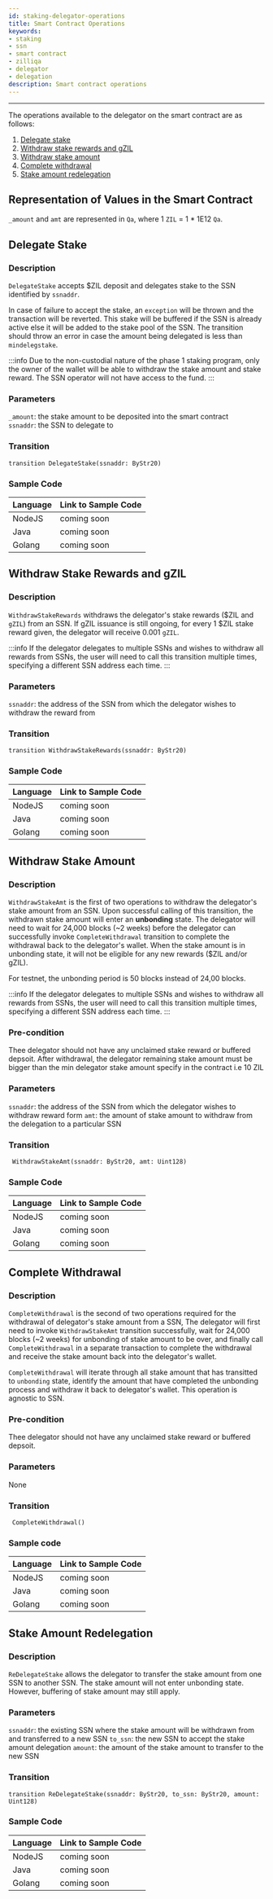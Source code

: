```yaml
---
id: staking-delegator-operations
title: Smart Contract Operations
keywords: 
- staking
- ssn
- smart contract
- zilliqa	
- delegator
- delegation
description: Smart contract operations
---
```

---

The operations available to the delegator on the smart contract are as follows:

1. [Delegate stake](#delegate-stake)
1. [Withdraw stake rewards and gZIL](#withdraw-stake-rewards-and-gzil)
1. [Withdraw stake amount](#withdraw-stake-amount)
1. [Complete withdrawal](#complete-withdrawal)
1. [Stake amount redelegation](#stake-amount-redelegation)

## Representation of Values in the Smart Contract

`_amount` and `amt` are represented in `Qa`, where 1 `ZIL` = 1 * 1E12 `Qa`.

## Delegate Stake

### Description

`DelegateStake` accepts $ZIL deposit and delegates stake to the SSN identified by `ssnaddr`.

In case of failure to accept the stake, an `exception` will be thrown and the transaction will be reverted. This stake will be buffered if the SSN is already active else it will be added to the stake pool of the SSN. The transition should throw an error in case the amount being delegated is less than `mindelegstake`.

:::info
Due to the non-custodial nature of the phase 1 staking program, only the owner of the wallet will be able to withdraw the stake amount and stake reward. The SSN operator will not have access to the fund.
:::

### Parameters

`_amount`: the stake amount to be deposited into the smart contract  
`ssnaddr`: the SSN to delegate to

### Transition

```
transition DelegateStake(ssnaddr: ByStr20) 
```

### Sample Code

| Language | Link to Sample Code |
| -------- | ------------------- |
| NodeJS   | coming soon |
| Java     | coming soon |
| Golang   | coming soon |

## Withdraw Stake Rewards and gZIL

### Description

`WithdrawStakeRewards` withdraws the delegator's stake rewards ($ZIL and `gZIL`) from an SSN. If gZIL issuance is still ongoing, for every 1 $ZIL stake reward given, the delegator will receive 0.001 `gZIL`.

:::info
If the delegator delegates to multiple SSNs and wishes to withdraw all rewards from SSNs, the user will need to call this transition multiple times, specifying a different SSN address each time.
:::

### Parameters

`ssnaddr`: the address of the SSN from which the delegator wishes to withdraw the reward from

### Transition

```
transition WithdrawStakeRewards(ssnaddr: ByStr20)
```

### Sample Code

| Language | Link to Sample Code |
| -------- | ------------------- |
| NodeJS   | coming soon |
| Java     | coming soon |
| Golang   | coming soon |

## Withdraw Stake Amount

### Description

`WithdrawStakeAmt` is the first of two operations to withdraw the delegator's stake amount from an SSN. Upon successful calling of this transition, the withdrawn stake amount will enter an **unbonding** state. The delegator will need to wait for 24,000 blocks (~2 weeks) before the delegator can successfully invoke `CompleteWithdrawal` transition to complete the withdrawal back to the delegator's wallet. When the stake amount is in unbonding state, it will not be eligible for any new rewards ($ZIL and/or gZIL).

For testnet, the unbonding period is 50 blocks instead of 24,00 blocks.

:::info
If the delegator delegates to multiple SSNs and wishes to withdraw all rewards from SSNs, the user will need to call this transition multiple times, specifying a different SSN address each time.
:::

### Pre-condition
Thee delegator should not have any unclaimed stake reward or buffered depsoit.
After withdrawal, the delegator remaining stake amount must be bigger than the min delegator stake amount specify in the contract i.e 10 ZIL

### Parameters

`ssnaddr`: the address of the SSN from which the delegator wishes to withdraw reward form
`amt`: the amount of stake amount to withdraw from the delegation to a particular SSN

### Transition

```
 WithdrawStakeAmt(ssnaddr: ByStr20, amt: Uint128)
 ```

### Sample Code

| Language | Link to Sample Code |
| -------- | ------------------- |
| NodeJS   | coming soon |
| Java     | coming soon |
| Golang   | coming soon |

## Complete Withdrawal

### Description

`CompleteWithdrawal` is the second of two operations required for the withdrawal of delegator's stake amount from a SSN, The delegator will first need to invoke `WithdrawStakeAmt` transition successfully, wait for 24,000 blocks (~2 weeks) for unbonding of stake amount to be over, and finally call `CompleteWithdrawal` in a separate transaction to complete the withdrawal and receive the stake amount back into the delegator's wallet.

`CompleteWithdrawal` will iterate through all stake amount that has transitted to `unbonding` state, identify the amount that have completed the unbonding process and withdraw it back to delegator's wallet. This operation is agnostic to SSN.

### Pre-condition
Thee delegator should not have any unclaimed stake reward or buffered depsoit.

### Parameters

None

### Transition

```
 CompleteWithdrawal()
 ```

### Sample code

| Language | Link to Sample Code |
| -------- | ------------------- |
| NodeJS   | coming soon |
| Java     | coming soon |
| Golang   | coming soon |

## Stake Amount Redelegation

### Description

`ReDelegateStake` allows the delegator to transfer the stake amount from one SSN to another SSN. The stake amount will not enter unbonding state. However, buffering of stake amount may still apply.

### Parameters

`ssnaddr`: the existing SSN where the stake amount will be withdrawn from and transferred to a new SSN
`to_ssn`: the new SSN to accept the stake amount delegation
`amount`: the amount of the stake amount to transfer to the new SSN

### Transition

```
transition ReDelegateStake(ssnaddr: ByStr20, to_ssn: ByStr20, amount: Uint128)
```

### Sample Code

| Language | Link to Sample Code |
| -------- | ------------------- |
| NodeJS   | coming soon |
| Java     | coming soon |
| Golang   | coming soon |